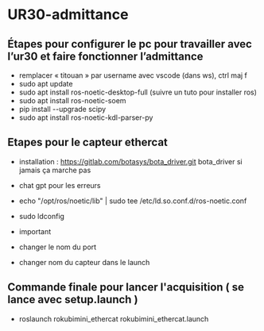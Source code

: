 # UR30-admittance

## Étapes pour configurer le pc pour travailler avec l’ur30 et faire fonctionner l’admittance 

- remplacer « titouan » par username avec vscode (dans ws), ctrl maj f
- sudo apt update
- sudo apt install ros-noetic-desktop-full (suivre un tuto pour installer ros)
- sudo apt install ros-noetic-soem      
- pip install --upgrade scipy
- sudo apt install ros-noetic-kdl-parser-py


## Etapes pour le capteur ethercat
    

- installation : https://gitlab.com/botasys/bota_driver.git bota_driver si jamais ça marche pas
- chat gpt pour les erreurs 

- echo "/opt/ros/noetic/lib" | sudo tee /etc/ld.so.conf.d/ros-noetic.conf
- sudo ldconfig
- important 


- changer le nom du port 
- changer nom du capteur dans le launch 
## Commande finale pour lancer l'acquisition ( se lance avec setup.launch )
- roslaunch rokubimini_ethercat rokubimini_ethercat.launch
